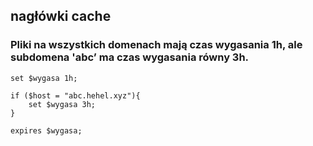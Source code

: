 ## nagłówki cache

### Pliki na wszystkich domenach mają czas wygasania 1h, ale subdomena 'abc’ ma czas wygasania równy 3h.

```
set $wygasa 1h;

if ($host = "abc.hehel.xyz"){
    set $wygasa 3h;
}

expires $wygasa;
```